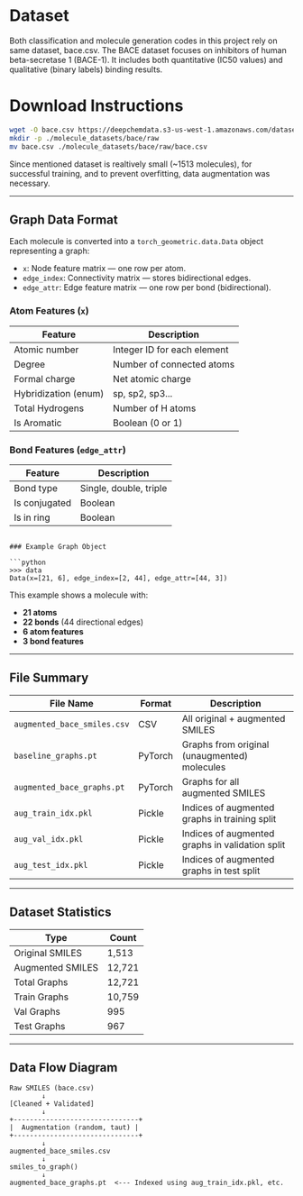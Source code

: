 # Dataset

Both classification and molecule generation codes in this project rely on same dataset, bace.csv. The BACE dataset focuses on inhibitors of human beta-secretase 1 (BACE-1). It includes both quantitative (IC50 values) and qualitative (binary labels) binding results.

# Download Instructions

```bash
wget -O bace.csv https://deepchemdata.s3-us-west-1.amazonaws.com/datasets/bace.csv
mkdir -p ./molecule_datasets/bace/raw
mv bace.csv ./molecule_datasets/bace/raw/bace.csv
```

Since mentioned dataset is realtively small (~1513 molecules), for successful training, and to prevent overfitting, data augmentation was necessary. 

---

## Graph Data Format

Each molecule is converted into a `torch_geometric.data.Data` object representing a graph:

- `x`: Node feature matrix — one row per atom.
- `edge_index`: Connectivity matrix — stores bidirectional edges.
- `edge_attr`: Edge feature matrix — one row per bond (bidirectional).

### Atom Features (`x`)
| Feature               | Description                        |
|-----------------------|------------------------------------|
| Atomic number         | Integer ID for each element        |
| Degree                | Number of connected atoms          |
| Formal charge         | Net atomic charge                  |
| Hybridization (enum)  | sp, sp2, sp3...                    |
| Total Hydrogens       | Number of H atoms                  |
| Is Aromatic           | Boolean (0 or 1)                   |

### Bond Features (`edge_attr`)
| Feature               | Description                        |
|-----------------------|------------------------------------|
| Bond type             | Single, double, triple             |
| Is conjugated         | Boolean                            |
| Is in ring            | Boolean                            |

````

### Example Graph Object

```python
>>> data
Data(x=[21, 6], edge_index=[2, 44], edge_attr=[44, 3])
`````

This example shows a molecule with:

* **21 atoms**
* **22 bonds** (44 directional edges)
* **6 atom features**
* **3 bond features**

---

## File Summary

| File Name                   | Format  | Description                                     |
| --------------------------- | ------- | ----------------------------------------------- |
| `augmented_bace_smiles.csv` | CSV     | All original + augmented SMILES                 |
| `baseline_graphs.pt`        | PyTorch | Graphs from original (unaugmented) molecules    |
| `augmented_bace_graphs.pt`  | PyTorch | Graphs for all augmented SMILES                 |
| `aug_train_idx.pkl`         | Pickle  | Indices of augmented graphs in training split   |
| `aug_val_idx.pkl`           | Pickle  | Indices of augmented graphs in validation split |
| `aug_test_idx.pkl`          | Pickle  | Indices of augmented graphs in test split       |

---

## Dataset Statistics

| Type             | Count  |
| ---------------- | ------ |
| Original SMILES  | 1,513  |
| Augmented SMILES | 12,721 |
| Total Graphs     | 12,721 |
| Train Graphs     | 10,759 |
| Val Graphs       | 995    |
| Test Graphs      | 967    |

---

## Data Flow Diagram

```text
Raw SMILES (bace.csv)
        ↓
[Cleaned + Validated]
        ↓
+-------------------------------+
|  Augmentation (random, taut) |
+-------------------------------+
        ↓
augmented_bace_smiles.csv
        ↓
smiles_to_graph()
        ↓
augmented_bace_graphs.pt  <--- Indexed using aug_train_idx.pkl, etc.
```

